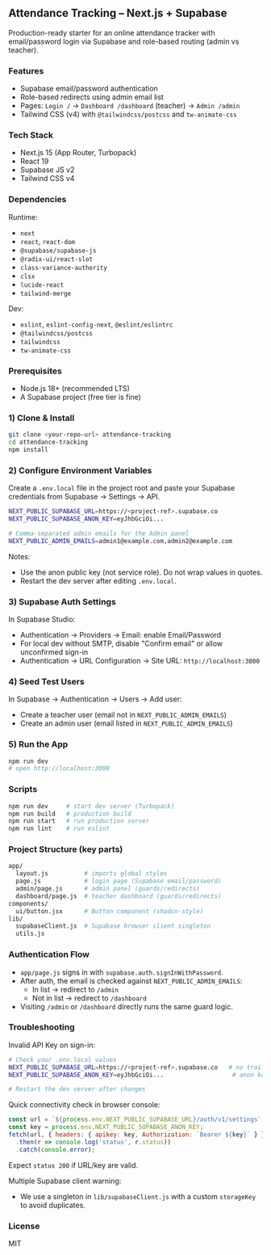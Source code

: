## Attendance Tracking – Next.js + Supabase

Production-ready starter for an online attendance tracker with email/password login via Supabase and role-based routing (admin vs teacher).

### Features
- Supabase email/password authentication
- Role-based redirects using admin email list
- Pages: `Login /` → `Dashboard /dashboard` (teacher) → `Admin /admin`
- Tailwind CSS (v4) with `@tailwindcss/postcss` and `tw-animate-css`

### Tech Stack
- Next.js 15 (App Router, Turbopack)
- React 19
- Supabase JS v2
- Tailwind CSS v4

### Dependencies
Runtime:
- `next`
- `react`, `react-dom`
- `@supabase/supabase-js`
- `@radix-ui/react-slot`
- `class-variance-authority`
- `clsx`
- `lucide-react`
- `tailwind-merge`

Dev:
- `eslint`, `eslint-config-next`, `@eslint/eslintrc`
- `@tailwindcss/postcss`
- `tailwindcss`
- `tw-animate-css`

### Prerequisites
- Node.js 18+ (recommended LTS)
- A Supabase project (free tier is fine)

### 1) Clone & Install
```bash
git clone <your-repo-url> attendance-tracking
cd attendance-tracking
npm install
```

### 2) Configure Environment Variables
Create a `.env.local` file in the project root and paste your Supabase credentials from Supabase → Settings → API.
```bash
NEXT_PUBLIC_SUPABASE_URL=https://<project-ref>.supabase.co
NEXT_PUBLIC_SUPABASE_ANON_KEY=eyJhbGciOi...

# Comma-separated admin emails for the Admin panel
NEXT_PUBLIC_ADMIN_EMAILS=admin1@example.com,admin2@example.com
```

Notes:
- Use the anon public key (not service role). Do not wrap values in quotes.
- Restart the dev server after editing `.env.local`.

### 3) Supabase Auth Settings
In Supabase Studio:
- Authentication → Providers → Email: enable Email/Password
- For local dev without SMTP, disable "Confirm email" or allow unconfirmed sign-in
- Authentication → URL Configuration → Site URL: `http://localhost:3000`

### 4) Seed Test Users
In Supabase → Authentication → Users → Add user:
- Create a teacher user (email not in `NEXT_PUBLIC_ADMIN_EMAILS`)
- Create an admin user (email listed in `NEXT_PUBLIC_ADMIN_EMAILS`)

### 5) Run the App
```bash
npm run dev
# open http://localhost:3000
```

### Scripts
```bash
npm run dev     # start dev server (Turbopack)
npm run build   # production build
npm run start   # run production server
npm run lint    # run eslint
```

### Project Structure (key parts)
```bash
app/
  layout.js          # imports global styles
  page.js            # login page (Supabase email/password)
  admin/page.js      # admin panel (guards/redirects)
  dashboard/page.js  # teacher dashboard (guards/redirects)
components/
  ui/button.jsx      # Button component (shadcn-style)
lib/
  supabaseClient.js  # Supabase browser client singleton
  utils.js
```

### Authentication Flow
- `app/page.js` signs in with `supabase.auth.signInWithPassword`.
- After auth, the email is checked against `NEXT_PUBLIC_ADMIN_EMAILS`:
  - In list → redirect to `/admin`
  - Not in list → redirect to `/dashboard`
- Visiting `/admin` or `/dashboard` directly runs the same guard logic.

### Troubleshooting
Invalid API Key on sign-in:
```bash
# Check your .env.local values
NEXT_PUBLIC_SUPABASE_URL=https://<project-ref>.supabase.co   # no trailing slash
NEXT_PUBLIC_SUPABASE_ANON_KEY=eyJhbGciOi...                   # anon key, exact copy

# Restart the dev server after changes
```
Quick connectivity check in browser console:
```javascript
const url = `${process.env.NEXT_PUBLIC_SUPABASE_URL}/auth/v1/settings`;
const key = process.env.NEXT_PUBLIC_SUPABASE_ANON_KEY;
fetch(url, { headers: { apikey: key, Authorization: `Bearer ${key}` } })
  .then(r => console.log('status', r.status))
  .catch(console.error);
```
Expect `status 200` if URL/key are valid.

Multiple Supabase client warning:
- We use a singleton in `lib/supabaseClient.js` with a custom `storageKey` to avoid duplicates.

### License
MIT


